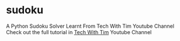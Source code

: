 # sudoku
A Python Sudoku Solver Learnt From Tech With Tim Youtube Channel
<br/>Check out the full tutorial in <a href="https://www.youtube.com/watch?v=eqUwSA0xI-s">Tech With Tim</a> Youtube Channel

